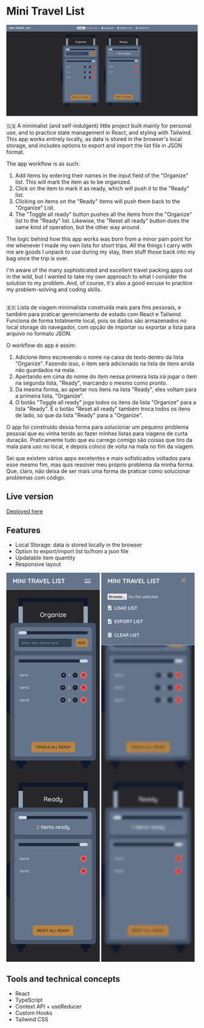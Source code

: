 # Mini Travel List

![Main Image](public/screenshots/desktop01.png)

🇬🇧 A minimalist (and self-indulgent) little project built mainly for personal use, and to practice state management in React, and styling with Tailwind. This app works entirely locally, as data is stored in the browser's local storage, and includes options to export and import the list file in JSON format.

The app workflow is as such:

1. Add items by entering their names in the input field of the "Organize" list. This will mark the item as to be organized.
2. Click on the item to mark it as ready, which will push it to the "Ready" list.
3. Clicking on items on the "Ready" items will push them back to the "Organize" List.
4. The "Toggle all ready" button pushes all the items from the "Organize" list to the "Ready" list. Likewise, the "Reset all ready" button does the same kind of operation, but the other way around.

The logic behind how this app works was born from a minor pain point for me whenever I made my own lists for short trips. All the things I carry with me are goods I unpack to use during my stay, then stuff those back into my bag once the trip is over.

I'm aware of the many sophisticated and excellent travel packing apps out in the wild, but I wanted to take my own approach to what I consider the solution to my problem. And, of course, it's also a good excuse to practice my problem-solving and coding skills.

##

🇧🇷 Lista de viagem minimalista construída mais para fins pessoais, e também para praticar gerenciamento de estado com React e Tailwind. Funciona de forma totalmente local, pois os dados são armazenados no local storage do navegador, com opção de importar ou exportar a lista para arquivo no formato JSON.

O workflow do app é assim:

1. Adicione itens escrevendo o nome na caixa de texto dentro da lista "Organize". Fazendo isso, o item será adicionado na lista de itens ainda não guardados na mala.
2. Apertando em cima do nome do item nessa primeira lista irá jogar o item na segunda lista, "Ready", marcando o mesmo como pronto.
3. Da mesma forma, ao apertar nos itens na lista "Ready", eles voltam para a primeira lista, "Organize".
4. O botão "Toggle all ready" joga todos os itens da lista "Organize" para a lista "Ready". E o botão "Reset all ready" também troca todos os itens de lado, só que da lista "Ready" para a "Organize".

O app foi construído dessa forma para solucionar um pequeno problema pessoal que eu vinha tendo ao fazer minhas listas para viagens de curta duração. Praticamente tudo que eu carrego comigo são coisas que tiro da mala para uso no local, e depois coloco de volta na mala no fim da viagem.

Sei que existem vários apps excelentes e mais sofisticados voltados para esse mesmo fim, mas quis resolver meu próprio problema da minha forma. Que, claro, não deixa de ser mais uma forma de praticar como solucionar problemas com código.

## Live version

[Deployed here](https://mini-travel-list-tsm13.netlify.app/)

## Features

- Local Storage: data is stored locally in the browser
- Option to export/import list to/from a json file
- Updatable item quantity
- Responsive layout

![Screenshot](public/screenshots/mobile01.png)
![Screenshot](public/screenshots/mobile02.png)

## Tools and technical concepts

- React
- TypeScript
- Context API + useReducer
- Custom Hooks
- Tailwind CSS

